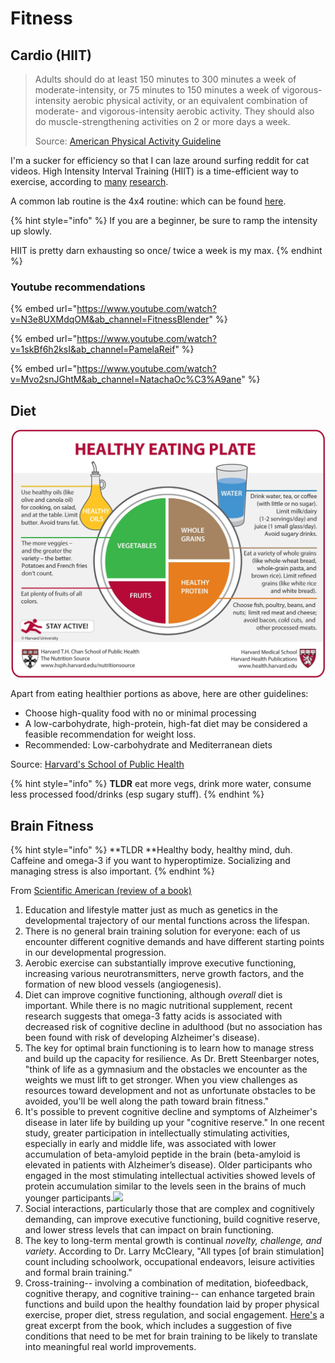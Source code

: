 # Fitness

## Cardio (HIIT)

> Adults should do at least 150 minutes to 300 minutes a week of moderate-intensity, or 75 minutes to 150 minutes a week of vigorous-intensity aerobic physical activity, or an equivalent combination of moderate- and vigorous-intensity aerobic activity. They should also do muscle-strengthening activities on 2 or more days a week.
>
> Source: [American Physical Activity Guideline](https://jamanetwork.com/journals/jama/article-abstract/2712935)

I'm a sucker for efficiency so that I can laze around surfing reddit for cat videos. High Intensity Interval Training (HIIT) is a time-efficient way to exercise, according to [many](https://www.vox.com/science-and-health/2019/1/10/18148463/high-intensity-interval-training-hiit-orangetheory) [research](https://www.sciencefocus.com/the-human-body/hiit-is-changing-the-way-we-workout-heres-the-science-why-it-works).

A common lab routine is the 4x4 routine: which can be found [here](https://www.ntnu.edu/cerg/advice).

{% hint style="info" %}
If you are a beginner, be sure to ramp the intensity up slowly.

HIIT is pretty darn exhausting so once/ twice a week is my max.
{% endhint %}

### Youtube recommendations

{% embed url="https://www.youtube.com/watch?v=N3e8UXMdqOM&ab_channel=FitnessBlender" %}

{% embed url="https://www.youtube.com/watch?v=1skBf6h2ksI&ab_channel=PamelaReif" %}

{% embed url="https://www.youtube.com/watch?v=Mvo2snJGhtM&ab_channel=NatachaOc%C3%A9ane" %}



## Diet

![](<../../.gitbook/assets/image (2).png>)

Apart from eating healthier portions as above, here are other guidelines:

* Choose high-quality food with no or minimal processing
* A low-carbohydrate, high-protein, high-fat diet may be considered a feasible recommendation for weight loss.
* Recommended: Low-carbohydrate and Mediterranean diets

Source: [Harvard's School of Public Health](https://www.hsph.harvard.edu/nutritionsource/healthy-weight/best-diet-quality-counts/)

{% hint style="info" %}
**TLDR** eat more vegs, drink more water, consume less processed food/drinks (esp sugary stuff).&#x20;
{% endhint %}

## Brain Fitness

{% hint style="info" %}
**TLDR **Healthy body, healthy mind, duh. Caffeine and omega-3 if you want to hyperoptimize.  Socializing and managing stress is also important.
{% endhint %}

From [Scientific American (review of a book)](https://blogs.scientificamerican.com/beautiful-minds/review-of-the-sharpbrains-guide-to-brain-fitness/)

1. Education and lifestyle matter just as much as genetics in the developmental trajectory of our mental functions across the lifespan.
2. There is no general brain training solution for everyone: each of us encounter different cognitive demands and have different starting points in our developmental progression.
3. Aerobic exercise can substantially improve executive functioning, increasing various neurotransmitters, nerve growth factors, and the formation of new blood vessels (angiogenesis).
4. Diet can improve cognitive functioning, although _overall_ diet is important. While there is no magic nutritional supplement, recent research suggests that omega-3 fatty acids is associated with decreased risk of cognitive decline in adulthood (but no association has been found with risk of developing Alzheimer's disease).
5. The key for optimal brain functioning is to learn how to manage stress and build up the capacity for resilience. As Dr. Brett Steenbarger notes, "think of life as a gymnasium and the obstacles we encounter as the weights we must lift to get stronger. When you view challenges as resources toward development and not as unfortunate obstacles to be avoided, you'll be well along the path toward brain fitness."
6. It's possible to prevent cognitive decline and symptoms of Alzheimer's disease in later life by building up your "cognitive reserve." In one recent study, greater participation in intellectually stimulating activities, especially in early and middle life, was associated with lower accumulation of beta-amyloid peptide in the brain (beta-amyloid is elevated in patients with Alzheimer’s disease). Older participants who engaged in the most stimulating intellectual activities showed levels of protein accumulation similar to the levels seen in the brains of much younger participants.[![](https://blogs.scientificamerican.com/beautiful-minds/files/2013/05/BrainFitnessLifecycle\_CP-300x150.jpg)](https://blogs.scientificamerican.com/beautiful-minds/files/2013/05/BrainFitnessLifecycle\_CP.jpg)
7. Social interactions, particularly those that are complex and cognitively demanding, can improve executive functioning, build cognitive reserve, and lower stress levels that can impact on brain functioning.
8. The key to long-term mental growth is continual _novelty, challenge, and variety_. According to Dr. Larry McCleary, "All types \[of brain stimulation] count including schoolwork, occupational endeavors, leisure activities and formal brain training."
9. Cross-training-- involving a combination of meditation, biofeedback, cognitive therapy, and cognitive training-- can enhance targeted brain functions and build upon the healthy foundation laid by proper physical exercise, proper diet, stress regulation, and social engagement. [Here's](http://www.creativitypost.com/psychology/does\_brain\_training\_work\_yes\_if\_it\_meets\_these\_five\_conditions) a great excerpt from the book, which includes a suggestion of five conditions that need to be met for brain training to be likely to translate into meaningful real world improvements.

